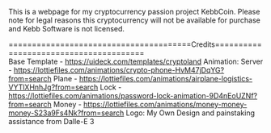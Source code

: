 This is a webpage for my cryptocurrency passion project KebbCoin. Please note for legal reasons this cryptocurrency will not be available for purchase and Kebb Software is not licensed.





=======================================Credits=======================================     
Base Template -   https://uideck.com/templates/cryptoland
Animation:
  Server - https://lottiefiles.com/animations/crypto-phone-HvM47jDqYG?from=search
  Plane - https://lottiefiles.com/animations/airplane-logistics-VYTlXHnhJg?from=search
  Lock - https://lottiefiles.com/animations/password-lock-animation-9D4nEoUZNf?from=search
  Money - https://lottiefiles.com/animations/money-money-money-S23a9Fs4Nk?from=search
Logo: My Own Design and painstaking assistance from Dalle-E 3
